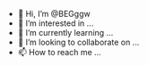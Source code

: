 - 👋 Hi, I’m @BEGggw
- 👀 I’m interested in ...
- 🌱 I’m currently learning ...
- 💞️ I’m looking to collaborate on ...
- 📫 How to reach me ...

<!---
BEGggw/BEGggw is a ✨ special ✨ repository because its `README.md` (this file) appears on your GitHub profile.
You can click the Preview link to take a look at your changes.
--->
